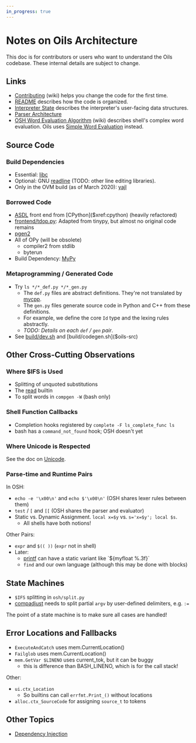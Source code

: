 ```yaml
---
in_progress: true
---
```


Notes on Oils Architecture
===========================

This doc is for contributors or users who want to understand the Oils codebase.
These internal details are subject to change.

<div id="toc">
</div>

## Links

- [Contributing][] (wiki) helps you change the code for the first time.
- [README](README.html) describes how the code is organized.
- [Interpreter State](interpreter-state.html) describes the interpreter's user-facing data
  structures.
- [Parser Architecture](parser-architecture.html)
- [OSH Word Evaluation Algorithm][word-eval] (wiki) describes shell's complex
  word evaluation.  Oils uses [Simple Word Evaluation](simple-word-eval.html)
  instead.

[Contributing]: https://github.com/oilshell/oil/wiki/Contributing
[word-eval]: https://github.com/oilshell/oil/wiki/OSH-Word-Evaluation-Algorithm

## Source Code

### Build Dependencies

- Essential: [libc]($xref)
- Optional: GNU [readline]($xref) (TODO: other line editing libraries).
- Only in the OVM build (as of March 2020): [yajl]($xref)

### Borrowed Code

- [ASDL]($oils-src:asdl/) front end from [CPython]($xref:cpython) (heavily
  refactored)
- [frontend/tdop.py]($oils-src): Adapted from tinypy, but almost no original code
  remains
- [pgen2]($oils-src:pgen2/)
- All of OPy (will be obsolete)
  - compiler2 from stdlib
  - byterun
- Build Dependency: [MyPy]($xref:mypy)

### Metaprogramming / Generated Code

- Try `ls */*_def.py */*_gen.py`
  - The `def.py` files are abstract definitions.  They're not translated by
    [mycpp]($xref).
  - The `gen.py` files generate source code in Python and C++ from these
    definitions.
  - For example, we define the core `Id` type and the lexing rules abstractly.
  - *TODO: Details on each `def` / `gen` pair*.
- See [build/dev.sh]($oils-src) and [build/codegen.sh]($oils-src)


## Other Cross-Cutting Observations

### Where $IFS is Used

- Splitting of unquoted substitutions
- The [read]($help) builtin
- To split words in `compgen -W` (bash only)

### Shell Function Callbacks

- Completion hooks registered by `complete -F ls_complete_func ls`
- bash has a `command_not_found` hook; OSH doesn't yet

### Where Unicode is Respected

See the doc on [Unicode](unicode.html).

### Parse-time and Runtime Pairs

In OSH:

- `echo -e '\x00\n'` and `echo $'\x00\n'` (OSH shares lexer rules between them)
- `test` / `[` and `[[` (OSH shares the parser and evaluator)
- Static vs. Dynamic Assignment.  `local x=$y` vs. `s='x=$y'; local $s`.
  - All shells have both notions!

Other Pairs:

- `expr` and `$(( ))` (`expr` not in shell)
- Later:
  - [printf]($help) can have a static variant like `${myfloat %.3f}`
  - `find` and our own language (although this may be done with blocks)

## State Machines

- `$IFS` splitting in `osh/split.py`
- [compadjust]($help) needs to split partial `argv` by user-defined delimiters,
  e.g.  `:=`

The point of a state machine is to make sure all cases are handled!

<!-- 
Idea:
- Model the prompt state and completion as a state machine (?)
- vtparse is another good example
-->

## Error Locations and Fallbacks

- `ExecuteAndCatch` uses mem.CurrentLocation()
- `Failglob` uses mem.CurrentLocation()
- `mem.GetVar $LINENO` uses current_tok, but it can be buggy
  - this is difference than BASH_LINENO, which is for the call stack!

Other:

- `ui.ctx_Location`
  - So builtins can call `errfmt.Print_()` without locations
- `alloc.ctx_SourceCode` for assigning `source_t` to tokens

## Other Topics

- [Dependency Injection]($xref:dependency-injection)

